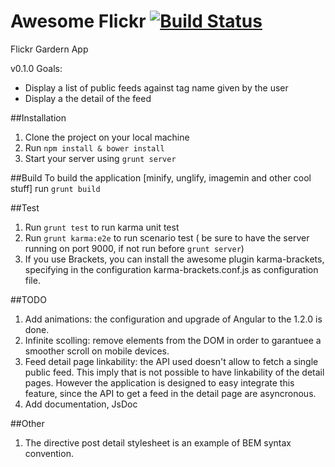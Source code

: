Awesome Flickr [![Build Status](https://travis-ci.org/flea89/awesomeFlickr.png?branch=master)](https://travis-ci.org/flea89/awesomeFlickr)
=================

Flickr Gardern App

v0.1.0 Goals:

* Display a list of public feeds against tag name given by the user
* Display a the detail of the feed

##Installation 

1. Clone the project on your local machine
2. Run `npm install & bower install`
3. Start your server using `grunt server`

##Build
To build the application [minify, unglify, imagemin and other cool stuff] run `grunt build`

##Test

1. Run `grunt test` to run karma unit test
2. Run `grunt karma:e2e` to run scenario test ( be sure to have the server running on port 9000, if not run before `grunt server`) 
3. If you use Brackets, you can install the awesome plugin karma-brackets, specifying in the configuration karma-brackets.conf.js as configuration file.

##TODO
1. Add animations: the configuration and upgrade of Angular to the 1.2.0 is done.
2. Infinite scolling: remove elements from the DOM in order to garantuee a smoother scroll on mobile devices.
3. Feed detail page linkability: the API used doesn't allow to fetch a single public feed. This imply that is not possible to have linkability of the detail pages. However the application is designed to easy integrate this feature, since the API to get a feed in the detail page are asyncronous.
4. Add documentation, JsDoc

##Other
1. The directive post detail stylesheet is an example of BEM syntax convention.